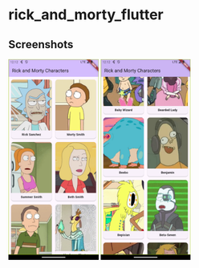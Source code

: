 # rick_and_morty_flutter

## Screenshots
<p>
    <img src='screenshot/dashboard_1.png' height=400/>
    <img src='screenshot/dashboard_2.png' height=400/>
</p>